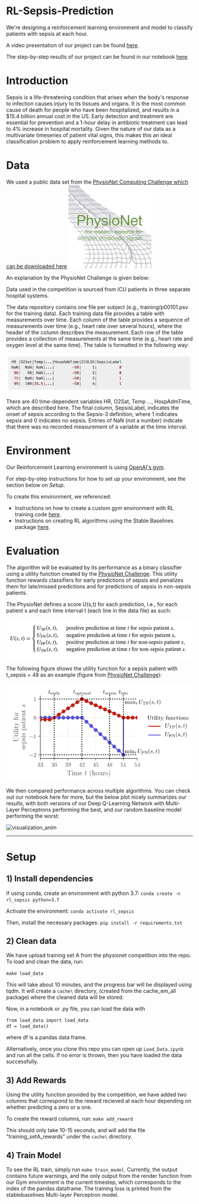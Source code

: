 # RL-Sepsis-Prediction

We're designing a reinforcement learning environment and model to classify patients with sepsis at each hour.

A video presentation of our project can be found [here]().

The step-by-step results of our project can be found in our notebook [here](https://github.com/zs-barnes/RL-Sepsis-Prediction/blob/master/Viz.ipynb).

# Introduction

Sepsis is a life-threatening condition that arises when the body's response to infection causes injury to its tissues and organs. It is the most common cause of death for people who have been hospitalized, and results in a $15.4 billion annual cost in the US.  Early detection and treatment are essential for prevention and a 1-hour delay in antibiotic treatment can lead to 4% increase in hospital mortality.  Given the nature of our data as a multivariate timeseries of patient vital signs, this makes this an ideal classification problem to apply reinforcement learning methods to.

# Data

We used a public data set from the [PhysioNet Computing Challenge which can be downloaded here](https://physionet.org/content/challenge-2019/1.0.0/) ![physionet_logo](/images/physionet_logo.jpeg)

An explanation by the PhysioNet Challenge is given below:

Data used in the competition is sourced from ICU patients in three separate hospital systems.  

The data repository contains one file per subject (e.g., training/p00101.psv for the training data).  Each training data file provides a table with measurements over time. Each column of the table provides a sequence of measurements over time (e.g., heart rate over several hours), where the header of the column describes the measurement. Each row of the table provides a collection of measurements at the same time (e.g., heart rate and oxygen level at the same time). The table is formatted in the following way:

![physionet_data_table](/images/physionet_data_table.png)

There are 40 time-dependent variables HR, O2Sat, Temp ..., HospAdmTime, which are described here. The final column, SepsisLabel, indicates the onset of sepsis according to the Sepsis-3 definition, where 1 indicates sepsis and 0 indicates no sepsis. Entries of NaN (not a number) indicate that there was no recorded measurement of a variable at the time interval.

# Environment

Our Reinforcement Learning environment is using [OpenAI's gym](https://github.com/openai/gym).

For step-by-step instructions for how to set up your environment, see the section below on *Setup*.

To create this environment, we referenced:
* Instructions on how to create a custom gym environment with RL training code [here](https://towardsdatascience.com/creating-a-custom-openai-gym-environment-for-stock-trading-be532be3910e).
* Instructions on creating RL algorithms using the Stable Baselines package [here](https://github.com/hill-a/stable-baselines).

# Evaluation

The algorithm will be evaluated by its performance as a binary classifier using a utility function created by the [PhysioNet Challenge](https://physionet.org/content/challenge-2019/1.0.0/). This utility function rewards classifiers for early predictions of sepsis and penalizes them for late/missed predictions and for predictions of sepsis in non-sepsis patients.

The PhysioNet defines a score U(s,t) for each prediction, i.e., for each patient s and each time interval t (each line in the data file) as such:

![physionet_utility](/images/physionet_utility.png)

The following figure shows the utility function for a sepsis patient with t_sepsis = 48 as an example (figure from [PhysioNet Challenge](https://physionet.org/content/challenge-2019/1.0.0/)):

![physionet_utility_plot](/images/physionet_utility_plot.png)

We then compared performance across multiple algorithms.  You can check out our notebook here for more, but the below plot nicely summarizes our results, with both versions of our Deep Q-Learning Network with Multi-Layer Perceptrons performing the best, and our random baseline model performing the worst:

![visualization_anim](/images/visualization_anim.svg)

-----

# Setup

## 1) Install dependencies
If using conda, create an environment with python 3.7:
`conda create -n rl_sepsis python=3.7`

Activate the environment:
`conda activate rl_sepsis`

Then, install the necessary packages:
`pip install -r requirements.txt`

## 2) Clean data
We have upload training set A from the physionet competition into the repo.
To load and clean the data, run:

`make load_data`

This will take about 10 minutes, and the progress bar will be displayed using tqdm. It will create 
a `cache\` directory, (created from the cache_em_all package) where the cleaned data will be stored.

Now, in a notebook or .py file, you can load the data with  

```
from load_data import load_data
df = load_data()
```

where df is a pandas data frame. 

Alternatively, once you clone this repo you can open up `Load_Data.ipynb` and run all the cells.  If no error is thrown, then you have loaded the data successfully.


## 3) Add Rewards
Using the utility function provided by the competition, 
we have added two columns that correspond to the reward
recieved at each hour depending on whether predicting a zero or a one.

To create the reward columns, run:
`make add_reward`

This should only take 10-15 seconds, and will add the file "training_setA_rewards" under the `cache\`
directory.

## 4) Train Model
To see the RL train, simply run
`make train_model`.
Currently, the output contains future warnings, and the only output from the render function from our Gym environment is the current timestep, which corresponds to the index of the pandas dataframe. The training loss is printed from the stablebaselines Multi-layer Perceptron model.
